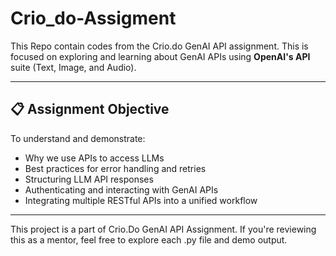 # Crio_do-Assigment
This Repo contain codes from the Crio.do GenAI API assignment.
This is focused on exploring and learning about GenAI APIs using **OpenAI's API** suite (Text, Image, and Audio).

---

## 📋 Assignment Objective

To understand and demonstrate:
- Why we use APIs to access LLMs
- Best practices for error handling and retries
- Structuring LLM API responses
- Authenticating and interacting with GenAI APIs
- Integrating multiple RESTful APIs into a unified workflow

---

This project is a part of Crio.Do GenAI API Assignment.
If you're reviewing this as a mentor, feel free to explore each .py file and demo output.
